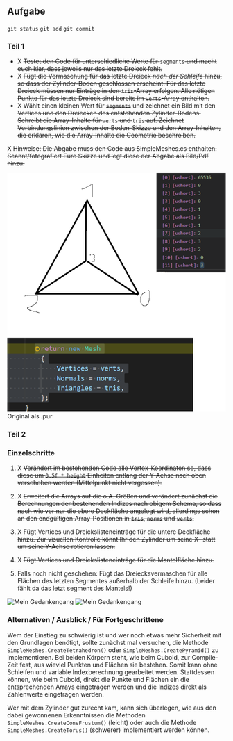 
## Aufgabe

`git status`
`git add`
`git commit`

### Teil 1

- X ~~Testet den Code für unterschiedliche Werte für `segments` und macht euch klar, dass jeweils nur das letzte Dreieck fehlt.~~
- X ~~Fügt die Vermaschung für das letzte Dreieck _nach der Schleife_ hinzu, so dass der Zylinder-Boden geschlossen erscheint. Für das
  letzte Dreieck müssen nur Einträge in den `tris`-Array erfolgen. Alle nötigen Punkte für das letzte Dreieck sind bereits
  im `verts`-Array enthalten.~~
- X ~~Wählt einen kleinen Wert für `segments` und zeichnet ein Bild mit den Vertices und den Dreiecken des entstehenden Zylinder-Bodens.
  Schreibt die Array-Inhalte für `verts` und `tris` auf. Zeichnet Verbindungslinien zwischen der Boden-Skizze und den Array-Inhalten,
  die erklären, wie die Array-Inhalte die Geometrie beschreiben.~~

X ~~Hinweise: Die Abgabe muss den Code aus SimpleMeshes.cs enthalten. Scannt/fotografiert Eure Skizze und legt diese der Abgabe als Bild/Pdf hinzu.~~

![Mein Gedankengang](../Tut10_Mesh/LastTri.png) Original als .pur

### Teil 2


### Einzelschritte

1. X ~~Verändert im bestehenden Code alle Vertex-Koordinaten so, dass diese um `0.5f * height` Einheiten entlang der Y-Achse    nach oben verschoben werden (Mittelpunkt nicht vergessen).~~

2. X ~~Erweitert die Arrays auf die o.A. Größen und verändert zunächst die Berechnungen der bestehenden Indizes nach
   obigem Schema, so dass nach wie vor nur die obere Deckfläche angelegt wird, allerdings schon an den endgültigen
   Array-Positionen in `tris`, `norms` und `verts`.~~

3. X ~~Fügt Vertices und Dreickslisteneinträge für die untere Deckfläche hinzu. Zur visuellen Kontrolle könnt
   Ihr den Zylinder um seine X- statt um seine Y-Achse rotieren lassen.~~

4.  X ~~Fügt Vertices und Dreickslisteneinträge für die Mantelfläche hinzu.~~

5. Falls noch nicht geschehen: Fügt das Dreiecksvermaschen für alle Flächen des letzten Segmentes außerhalb der
   Schleife hinzu. (Leider fählt da das letzt segment des Mantels!)


![Mein Gedankengang](../TUT10_MESH2/img1.jpg)
![Mein Gedankengang](../TUT10_MESH2/img2.jpg)

### Alternativen / Ausblick / Für Fortgeschrittene


Wem der Einstieg zu schwierig ist und wer noch etwas mehr Sicherheit mit den Grundlagen benötigt, sollte zunächst mal versuchen,
die Methode `SimpleMeshes.CreateTetrahedron()` oder `SimpleMeshes.CreatePyramid()` zu implementieren. Bei beiden
Körpern steht, wie beim Cuboid, zur Compile-Zeit fest, aus wieviel Punkten und Flächen sie bestehen. Somit kann
ohne Schleifen und variable Indexberechnung gearbeitet werden. Stattdessen können, wie beim Cuboid, direkt die Punkte
und Flächen ein die entsprechenden Arrays eingetragen werden und die Indizes direkt als Zahlenwerte eingetragen werden.

Wer mit dem Zylinder gut zurecht kam, kann sich überlegen, wie aus den dabei gewonnenen Erkenntnissen die Methoden
`SimpleMeshes.CreateConeFrustum()` (leicht) oder auch die Methode `SimpleMeshes.CreateTorus()` (schwerer) implementiert
werden können.
